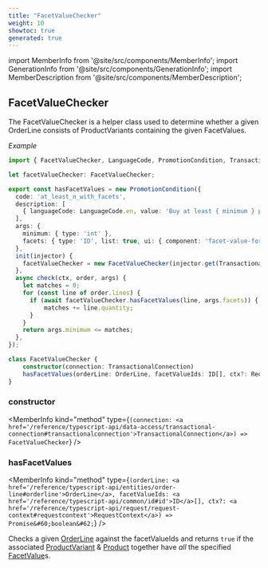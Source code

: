 ```yaml
---
title: "FacetValueChecker"
weight: 10
showtoc: true
generated: true
---
```

<!-- This file was generated from the Vendure source. Do not modify. Instead, re-run the "docs:build" script -->
import MemberInfo from '@site/src/components/MemberInfo';
import GenerationInfo from '@site/src/components/GenerationInfo';
import MemberDescription from '@site/src/components/MemberDescription';


## FacetValueChecker

<GenerationInfo sourceFile="packages/core/src/config/promotion/utils/facet-value-checker.ts" sourceLine="48" packageName="@vendure/core" />

The FacetValueChecker is a helper class used to determine whether a given OrderLine consists
of ProductVariants containing the given FacetValues.

*Example*

```ts
import { FacetValueChecker, LanguageCode, PromotionCondition, TransactionalConnection } from '@vendure/core';

let facetValueChecker: FacetValueChecker;

export const hasFacetValues = new PromotionCondition({
  code: 'at_least_n_with_facets',
  description: [
    { languageCode: LanguageCode.en, value: 'Buy at least { minimum } products with the given facets' },
  ],
  args: {
    minimum: { type: 'int' },
    facets: { type: 'ID', list: true, ui: { component: 'facet-value-form-input' } },
  },
  init(injector) {
    facetValueChecker = new FacetValueChecker(injector.get(TransactionalConnection));
  },
  async check(ctx, order, args) {
    let matches = 0;
    for (const line of order.lines) {
      if (await facetValueChecker.hasFacetValues(line, args.facets)) {
          matches += line.quantity;
      }
    }
    return args.minimum <= matches;
  },
});
```

```ts title="Signature"
class FacetValueChecker {
    constructor(connection: TransactionalConnection)
    hasFacetValues(orderLine: OrderLine, facetValueIds: ID[], ctx?: RequestContext) => Promise<boolean>;
}
```

<div className="members-wrapper">

### constructor

<MemberInfo kind="method" type={`(connection: <a href='/reference/typescript-api/data-access/transactional-connection#transactionalconnection'>TransactionalConnection</a>) => FacetValueChecker`}   />


### hasFacetValues

<MemberInfo kind="method" type={`(orderLine: <a href='/reference/typescript-api/entities/order-line#orderline'>OrderLine</a>, facetValueIds: <a href='/reference/typescript-api/common/id#id'>ID</a>[], ctx?: <a href='/reference/typescript-api/request/request-context#requestcontext'>RequestContext</a>) => Promise&#60;boolean&#62;`}   />

Checks a given <a href='/reference/typescript-api/entities/order-line#orderline'>OrderLine</a> against the facetValueIds and returns
`true` if the associated <a href='/reference/typescript-api/entities/product-variant#productvariant'>ProductVariant</a> & <a href='/reference/typescript-api/entities/product#product'>Product</a> together
have *all* the specified <a href='/reference/typescript-api/entities/facet-value#facetvalue'>FacetValue</a>s.


</div>
